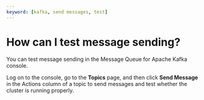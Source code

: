 ```yaml
---
keyword: [kafka, send messages, test]
---
```


# How can I test message sending?

You can test message sending in the Message Queue for Apache Kafka console.

Log on to the console, go to the **Topics** page, and then click **Send Message** in the Actions column of a topic to send messages and test whether the cluster is running properly.

